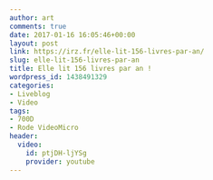 ```yaml
---
author: art
comments: true
date: 2017-01-16 16:05:46+00:00
layout: post
link: https://irz.fr/elle-lit-156-livres-par-an/
slug: elle-lit-156-livres-par-an
title: Elle lit 156 livres par an !
wordpress_id: 1438491329
categories:
- Liveblog
- Video
tags:
- 700D
- Rode VideoMicro
header:
  video:
    id: ptjDH-ljYSg
    provider: youtube
---
```

